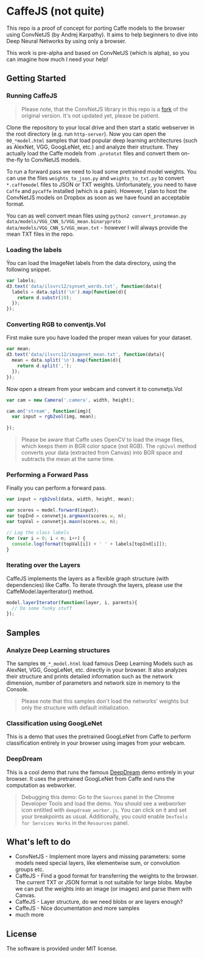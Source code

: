 # CaffeJS (not quite)

This repo is a proof of concept for porting Caffe models to the browser using ConvNetJS (by Andrej Karpathy). It aims to help beginners to dive into Deep Neural Networks by using only a browser.

This work is pre-alpha and based on ConvNetJS (which is alpha), so you can imagine how much I need your help!

## Getting Started

### Running CaffeJS

> Please note, that the ConvNetJS library in this repo is a [fork](https://github.com/chaosmail/convnetjs) of the original version. It's not updated yet, please be patient.

Clone the repository to your local drive and then start a static webserver in the root directory (e.g. run `http-server`). Now you can open the `00_*model.html` samples that load popular deep learning architectures (such as AlexNet, VGG, GoogLeNet, etc.) and analyze their structure. They actually load the Caffe models from `.prototxt` files and convert them on-the-fly to ConvNetJS models.

To run a forward pass we need to load some pretrained model weights. You can use the files `weights_to_json.py` and `weights_to_txt.py` to convert `*.caffemodel` files to JSON or TXT weights. Unfortunately, you need to have `Caffe` and `pycaffe` installed (which is a pain). However, I plan to host the ConvNetJS models on Dropbox as soon as we have found an acceptable format.

You can as well convert mean files using `python2 convert_protomean.py data/models/VGG_CNN_S/VGG_mean.binaryproto data/models/VGG_CNN_S/VGG_mean.txt` - however I will always provide the mean TXT files in the repo.

### Loading the labels

Ỳou can load the ImageNet labels from the data directory, using the following snippet.

```js
var labels;
d3.text('data/ilsvrc12/synset_words.txt', function(data){
  labels = data.split('\n').map(function(d){
    return d.substr(10);
  });
});
```

### Converting RGB to conventjs.Vol

First make sure you have loaded the proper mean values for your dataset.

```js
var mean;
d3.text('data/ilsvrc12/imagenet_mean.txt', function(data){
  mean = data.split('\n').map(function(d){
    return d.split(',');
  });
});
```

Now open a stream from your webcam and convert it to convnetjs.Vol

```js
var cam = new Camera('.camera', width, height);

cam.on('stream', function(img){
  var input = rgb2vol(img, mean);
  
});
```

> Please be aware that Caffe uses OpenCV to load the image files, which keeps them in BGR color space (not RGB). The `rgb2vol` method converts your data (extracted from Canvas) into BGR space and subtracts the mean at the same time. 

### Performing a Forward Pass

Finally you can perform a forward pass.

```js
var input = rgb2vol(data, width, height, mean);

var scores = model.forward(input);
var topInd = convnetjs.argmaxn(scores.w, n);
var topVal = convnetjs.maxn(scores.w, n);

// Log the class labels
for (var i = 0; i < n; i++) { 
  console.log(format(topVal[i]) + ' ' + labels[topInd[i]]); 
}
```

### Iterating over the Layers

CaffeJS implements the layers as a flexible graph structure (with dependencies) like Caffe. To iterate through the layers, please use the CaffeModel.layerIterator() method.

```js
model.layerIterator(function(layer, i, parents){
  // Do some funky stuff
});
```

## Samples

### Analyze Deep Learning structures

The samples `00_*_model.html` load famous Deep Learning Models such as AlexNet, VGG, GoogLeNet, etc. directly in your browser. It also analyzes their structure and prints detailed information such as the network dimension, number of parameters and network size in memory to the Console.

> Please note that this samples don't load the networks' weights but only the structure with default initialization.

### Classification using GoogLeNet

This is a demo that uses the pretrained GoogLeNet from Caffe to perform classification entirely in your browser using images from your webcam.

### DeepDream

This is a cool demo that runs the famous [DeepDream](https://github.com/google/deepdream/blob/master/dream.ipynb) demo entirely in your browser. It uses the pretrained GoogLeNet from Caffe and runs the computation as webworker.

> Debugging this demo: Go to the `Sources` panel in the Chrome Developer Tools and load the demo. You should see a webworker icon entitled with `deepdream_worker.js`. You can click on it and set your breakpoints as usual. Additionally, you could enable `DevTools for Services Works` in the `Resources` panel.

## What's left to do

* ConvNetJS - Implement more layers and missing parameters: some models need special layers, like elementwise sum, or convolution groups etc.
* CaffeJS - Find a good format for transferring the weights to the browser. The current TXT or JSON format is not suitable for large blobs. Maybe we can put the weights into an image (or images) and parse them with Canvas.
* CaffeJS - Layer structure, do we need blobs or are layers enough?
* CaffeJS - Nice documentation and more samples
* much more

## License

The software is provided under MIT license.
